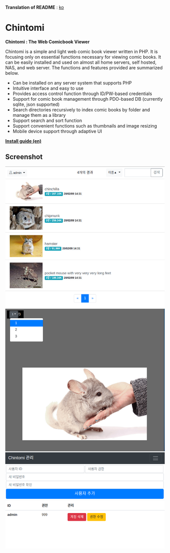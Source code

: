 **Translation of README** : [ko](README_ko.md)

# Chintomi
**Chintomi : The Web Comicbook Viewer**

Chintomi is a simple and light  web comic book viewer written in PHP. It is focusing only on essential functions necessary for viewing comic books. It can be easily installed and used on almost all home servers, self hosted, NAS, and web server. The functions and features provided are summarized below.

* Can be installed on any server system that supports PHP
* Intuitive interface and easy to use
* Provides access control function through ID/PW-based credentials
* Support for comic book management through PDO-based DB (currently sqlite, json supported)
* Search directories recursively to index comic books by folder and manage them as a library
* Support search and sort function
* Support convenient functions such as thumbnails and image resizing
* Mobile device support through adaptive UI

**[Install guide (en)](DOC/INSTALL.md)**

## Screenshot
![Listing](DOC/listing.png?raw=true)
![Viewer](DOC/viewer.png?raw=true)
![Admin page](DOC/admin.png?raw=true)
